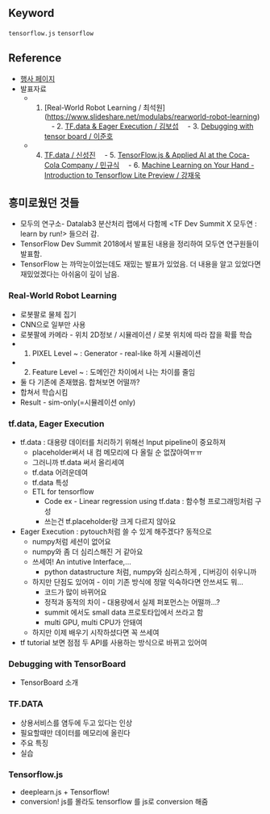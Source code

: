 ## Keyword
`tensorflow.js` `tensorflow`

## Reference
- [행사 페이지](https://www.facebook.com/lab4all/posts/798811233645180)
- 발표자료
  - 1. [Real-World Robot Learning / 최석원] (https://www.slideshare.net/modulabs/rearworld-robot-learning)
　- 2. [TF.data & Eager Execution / 김보섭](https://www.slideshare.net/modulabs/tfdata-eager-execution)
　- 3. [Debugging with tensor board / 이준호](https://www.slideshare.net/modulabs/debugging-with-tensor-board)
  - 4. [TF.data / 신성진](https://github.com/modulabs/DeepNLP/blob/master/TF_Tutorial/TF.DATA_Summary.ipynb)
　- 5. [TensorFlow.js & Applied AI at the Coca-Cola Company / 민규식](https://www.slideshare.net/modulabs/tensorflowjs-applied-ai-at-the-cocacola-company)
　- 6. [Machine Learning on Your Hand - Introduction to Tensorflow Lite Preview / 강재욱](https://www.slideshare.net/modulabs/tensorflowjs-applied-ai-at-the-cocacola-company)

## 흥미로웠던 것들
- 모두의 연구소- Datalab3 분산처리 랩에서 다함께 <TF Dev Summit X 모두연 : learn by run!> 들으러 감. 
- TensorFlow Dev Summit 2018에서 발표된 내용을 정리하여 모두연 연구원들이 발표함.
- TensorFlow 는 까막눈이었는데도 재밌는 발표가 있었음. 더 내용을 알고 있었다면 재밌었겠다는 아쉬움이 깊이 남음. 
 
### Real-World Robot Learning 
- 로봇팔로 물체 집기
- CNN으로 일부만 사용 
- 로봇팔에 카메라 - 위치 2D정보 / 시뮬레이션 / 로봇 위치에 따라 잡을 확률 학습
- 1. PIXEL Level ~ : Generator - real-like 하게 시뮬레이션
- 2. Feature Level ~ : 도메인간 차이에서 나는 차이를 줄임
- 둘 다 기존에 존재했음. 합쳐보면 어떨까? 
- 합쳐서 학습시킴
- Result  - sim-only(=시뮬레이션 only)

### tf.data, Eager Execution
- tf.data : 대용량 데이터를 처리하기 위해선 Input pipeline이 중요하져
  - placeholder써서 내 컴 메모리에 다 올릴 순 없잖아여ㅠㅠ 
  - 그러니까 tf.data 써서 올리세여
  - tf.data 어려운데여
  - tf.data 특성
  - ETL for tensorflow
    - Code ex - Linear regression using tf.data : 함수형 프로그래밍처럼 구성
    - 쓰는건 tf.placeholder랑 크게 다르지 않아요
- Eager Execution : pytouch처럼 쓸 수 있게 해주겠다? 동적으로
  - numpy처럼 세션이 없어요 
  - numpy와 좀 더 심리스해진 거 같아요
  - 쓰세여! An intutive Interface,... 
    - python datastructure 처럼, numpy와 심리스하게 , 디버깅이 쉬우니까
  - 하지만 단점도 있어여 - 이미 기존 방식에 정말 익숙하다면 안쓰셔도 뭐... 
    - 코드가 많이 바뀌어요
    - 정적과 동적의 차이 - 대용량에서 실제 퍼포먼스는 어떨까...?
    - summit 에서도 small data 프로토타입에서 쓰라고 함
    - multi GPU, multi CPU가 안돼여
  - 하지만 이제 배우기 시작하셨다면 꼭 쓰세여
- tf tutorial 보면 점점 두 API를 사용하는 방식으로 바뀌고 있어여

### Debugging with TensorBoard
- TensorBoard 소개

### TF.DATA
- 상용서비스를 염두에 두고 있다는 인상
- 필요할때만 데이터를 메모리에 올린다
- 주요 특징
- 실습

### Tensorflow.js
- deeplearn.js + Tensorflow! 
- conversion! js를 몰라도 tensorflow 를 js로 conversion 해줌










